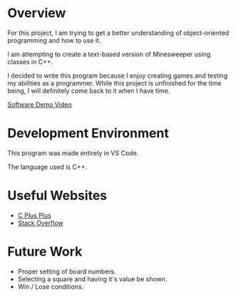 # Overview

For this project, I am trying to get a better understanding of object-oriented programming and how to use it.

I am attempting to create a text-based version of Minesweeper using classes in C++.

I decided to write this program because I enjoy creating games and testing my abilities as a programmer. While this project is unfinished for the time being, I will definitely come back to it when I have time.

[Software Demo Video](https://www.youtube.com/watch?v=muuM02TFQD0)

# Development Environment

This program was made entirely in VS Code.

The language used is C++.

# Useful Websites

* [C Plus Plus](https://cplusplus.com/reference/cstdlib/rand/)
* [Stack Overflow](https://stackoverflow.com/questions/2624232/how-to-change-a-particular-element-of-a-c-stl-vector)

# Future Work

* Proper setting of board numbers.
* Selecting a square and having it's value be shown.
* Win / Lose conditions.
